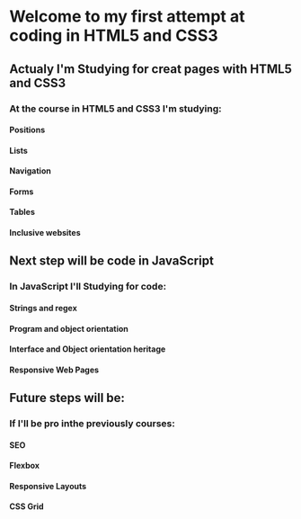 # **Welcome to my first attempt at coding in HTML5 and CSS3**

## Actualy I'm Studying for creat pages with HTML5 and CSS3
### At the course in HTML5 and CSS3 I'm studying:
#### Positions
#### Lists
#### Navigation
#### Forms
#### Tables
#### Inclusive websites

## Next step will be code in JavaScript
### In JavaScript I'll Studying for code:
#### Strings and regex
#### Program and object orientation
#### Interface and Object orientation heritage
#### Responsive Web Pages

## Future steps will be:
### If I'll be pro inthe previously courses:
#### SEO
#### Flexbox
#### Responsive Layouts
#### CSS Grid

